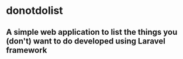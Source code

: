 # donotdolist
## A simple web application to list the things you (don't) want to do developed using Laravel framework



